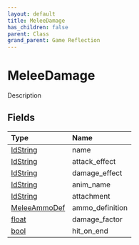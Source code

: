```yaml
---
layout: default
title: MeleeDamage
has_children: false
parent: Class
grand_parent: Game Reflection
---
```

# MeleeDamage
Description 

## Fields

| Type | Name |
|:----------|:--------------|
| [IdString](/riftbreaker-wiki/docs/game-reflection/components/id_string/) | name |
| [IdString](/riftbreaker-wiki/docs/game-reflection/components/id_string/) | attack_effect |
| [IdString](/riftbreaker-wiki/docs/game-reflection/components/id_string/) | damage_effect |
| [IdString](/riftbreaker-wiki/docs/game-reflection/components/id_string/) | anim_name |
| [IdString](/riftbreaker-wiki/docs/game-reflection/components/id_string/) | attachment |
| [MeleeAmmoDef](/riftbreaker-wiki/docs/game-reflection/classes/melee_ammo_def/) | ammo_definition |
| [float](/riftbreaker-wiki/docs/game-reflection/components/float/) | damage_factor |
| [bool](/riftbreaker-wiki/docs/game-reflection/components/bool/) | hit_on_end |


